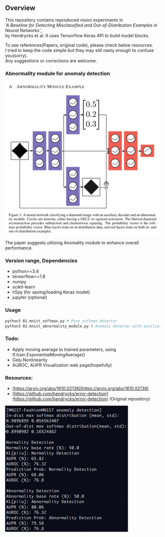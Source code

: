 ## Overview

This repository contains reproduced vision experiments in  
_'A Baseline for Detecting Misclassified and Out-of-Distribution Examples in Neural Networks'_,  
by Hendrycks et al. It uses Tensorflow Keras API to build model blocks.

To see references(Papers, original code), please check below resources.  
I tried to keep the code simple but they may still nasty enough to confuse you(sorry).  
Any suggestions or corrections are welcome.

### Abnormality module for anomaly detection

<img src="./images/abnormality_module.png" width="600px" align="center"/>  

The paper suggests utilizing Anomality module to enhance overall performance.

### Version range, Dependencies

-   python>=3.4
-   tensorflow>=1.8
-   numpy
-   scikit-learn
-   h5py (for saving/loading Keras model)
-   jupyter (optional)

### Usage

```bash
python3 01.mnist_softmax.py # Pure softmax detector
python3 02.mnist_abnormality_module.py # Anomaly detector with auxiliary decoder
```

### Todo:

-   Apply moving average to trained parameters, using tf.train.ExponentialMovingAverage()
-   Gelu Nonlinearity
-   AUROC, AUPR Visualization web page(hopefully)

### Resources:

-   [https://arxiv.org/abs/1610.02136](https://arxiv.org/abs/1610.02136)
-   [https://github.com/hendrycks/error-detection](https://github.com/hendrycks/error-detection) (Original repository)

<img src="./images/result.png" width="400px" align="center"/>
